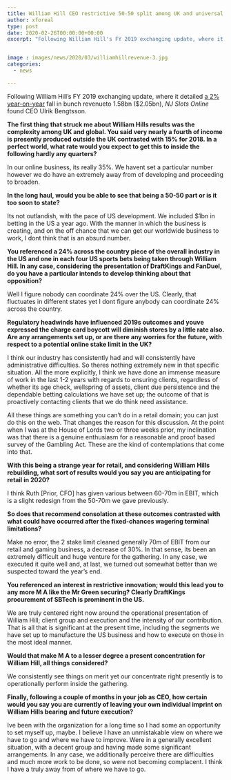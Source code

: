 ```yaml
---
title: William Hill CEO restrictive 50-50 split among UK and universal income not absurd long term
author: xforeal 
type: post
date: 2020-02-26T00:00:00+00:00
excerpt: "Following William Hill's FY 2019 exchanging update, where it detailed a 2&amp;percnt; year-on-year fall in bunch revenueto 1 "


image : images/news/2020/03/williamhillrevenue-3.jpg
categories:
  - news

---
```

Following William Hill&#8217;s FY 2019 exchanging update, where it detailed [a 2&percnt; year-on-year][1] fall in bunch revenueto 1.58bn ($2.05bn), _NJ Slots Online_ found CEO Ulrik Bengtsson. 

**The first thing that struck me about William Hills results was the complexity among UK and global. You said very nearly a fourth of income is presently produced outside the UK contrasted with 15&percnt; for 2018. In a perfect world, what rate would you expect to get this to inside the following hardly any quarters?** 

In our online business, its really 35&percnt;. We havent set a particular number however we do have an extremely away from of developing and proceeding to broaden. 

**In the long haul, would you be able to see that being a 50-50 part or is it too soon to state?** 

Its not outlandish, with the pace of US development. We included $1bn in betting in the US a year ago. With the manner in which the business is creating, and on the off chance that we can get our worldwide business to work, I dont think that is an absurd number. 

**You referenced a 24&percnt; across the country piece of the overall industry in the US and one in each four US sports bets being taken through William Hill. In any case, considering the presentation of DraftKings and FanDuel, do you have a particular intends to develop thinking about that opposition?** 

Well I figure nobody can coordinate 24&percnt; over the US. Clearly, that fluctuates in different states yet I dont figure anybody can coordinate 24&percnt; across the country. 

**Regulatory headwinds have influenced 2019s outcomes and youve expressed the charge card boycott will diminish stores by a little rate also. Are any arrangements set up, or are there any worries for the future, with respect to a potential online stake limit in the UK?** 

I think our industry has consistently had and will consistently have administrative difficulties. So theres nothing extremely new in that specific situation. All the more explicitly, I think we have done an immense measure of work in the last 1-2 years with regards to ensuring clients, regardless of whether its age check, wellspring of assets, client due persistence and the dependable betting calculations we have set up; the outcome of that is proactively contacting clients that we do think need assistance. 

All these things are something you can&#8217;t do in a retail domain; you can just do this on the web. That changes the reason for this discussion. At the point when I was at the House of Lords two or three weeks prior, my inclination was that there is a genuine enthusiasm for a reasonable and proof based survey of the Gambling Act. These are the kind of contemplations that come into that. 

**With this being a strange year for retail, and considering William Hills rebuilding, what sort of results would you say you are anticipating for retail in 2020?** 

I think Ruth [Prior, CFO] has given various between 60-70m in EBIT, which is a slight redesign from the 50-70m we gave previously. 

**So does that recommend consolation at these outcomes contrasted with what could have occurred after the fixed-chances wagering terminal limitations?** 

Make no error, the 2 stake limit cleaned generally 70m of EBIT from our retail and gaming business, a decrease of 30&percnt;. In that sense, its been an extremely difficult and huge venture for the gathering. In any case, we executed it quite well and, at last, we turned out somewhat better than we suspected toward the year&#8217;s end. 

**You referenced an interest in restrictive innovation; would this lead you to any more M A like the Mr Green securing? Clearly DraftKings procurement of SBTech is prominent in the US.** 

We are truly centered right now around the operational presentation of William Hill; client group and execution and the intensity of our contribution. That is all that is significant at the present time, including the segments we have set up to manufacture the US business and how to execute on those in the most ideal manner. 

**Would that make M A to a lesser degree a present concentration for William Hill, all things considered?** 

We consistently see things on merit yet our concentrate right presently is to operationally perform inside the gathering. 

**Finally, following a couple of months in your job as CEO, how certain would you say you are currently of leaving your own individual imprint on William Hills bearing and future execution?** 

Ive been with the organization for a long time so I had some an opportunity to set myself up, maybe. I believe I have an unmistakable view on where we have to go and where we have to improve. Were in a generally excellent situation, with a decent group and having made some significant arrangements. In any case, we additionally perceive there are difficulties and much more work to be done, so were not becoming complacent. I think I have a truly away from of where we have to go.

 [1]: #